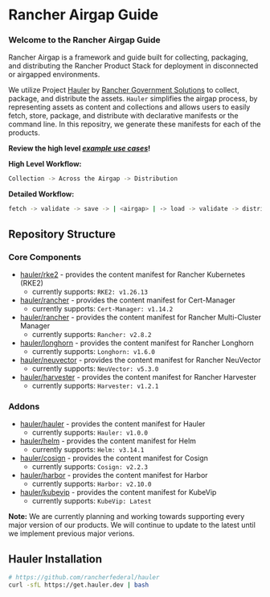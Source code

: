# Rancher Airgap Guide

### Welcome to the Rancher Airgap Guide

Rancher Airgap is a framework and guide built for collecting, packaging, and distributing the Rancher Product Stack for deployment in disconnected or airgapped environments.

We utilize Project [Hauler](https://github.com/rancherfederal/hauler) by [Rancher Government Solutions](https://github.com/rancherfederal) to collect, package, and distribute the assets. `Hauler` simplifies the airgap process, by representing assets as content and collections and allows users to easily fetch, store, package, and distribute with declarative manifests or the command line. In this repositry, we generate these manifests for each of the products.

**Review the high level *[example use cases](examples)*!**

**High Level Workflow:**

```bash
Collection -> Across the Airgap -> Distribution
```

**Detailed Workflow:**

```bash
fetch -> validate -> save -> | <airgap> | -> load -> validate -> distribute
```

## Repository Structure

### Core Components

- [hauler/rke2](hauler/rke2/README.md) - provides the content manifest for Rancher Kubernetes (RKE2)
  - currently supports: `RKE2: v1.26.13`
- [hauler/rancher](hauler/rancher/README.md) - provides the content manifest for Cert-Manager
  - currently supports: `Cert-Manager: v1.14.2`
- [hauler/rancher](hauler/rancher/README.md) - provides the content manifest for Rancher Multi-Cluster Manager
  - currently supports: `Rancher: v2.8.2`
- [hauler/longhorn](hauler/longhorn/README.md) - provides the content manifest for Rancher Longhorn
  - currently supports: `Longhorn: v1.6.0`
- [hauler/neuvector](hauler/neuvector/README.md) - provides the content manifest for Rancher NeuVector
  - currently supports: `NeuVector: v5.3.0`
- [hauler/harvester](hauler/harvester/README.md) - provides the content manifest for Rancher Harvester
  - currently supports: `Harvester: v1.2.1`

### Addons

- [hauler/hauler](hauler/hauler/README.md) - provides the content manifest for Hauler
  - currently supports: `Hauler: v1.0.0`
- [hauler/helm](hauler/helm/README.md) - provides the content manifest for Helm
  - currently supports: `Helm: v3.14.1`
- [hauler/cosign](hauler/cosign/README.md) - provides the content manifest for Cosign
  - currently supports: `Cosign: v2.2.3`
- [hauler/harbor](hauler/harbor/README.md) - provides the content manifest for Harbor
  - currently supports: `Harbor: v2.10.0`
- [hauler/kubevip](hauler/kubevip/README.md) - provides the content manifest for KubeVip
  - currently supports: `KubeVip: Latest`

**Note:** We are currently planning and working towards supporting every major version of our products. We will continue to update to the latest until we implement previous major verions.

## Hauler Installation

```bash
# https://github.com/rancherfederal/hauler
curl -sfL https://get.hauler.dev | bash
```
